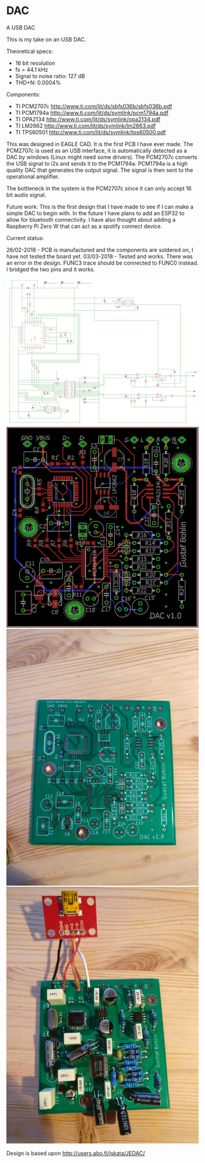 # DAC
A USB DAC

This is my take on an USB DAC. 

Theoretical specs:
- 16 bit resolution
- fs = 44.1 kHz
- Signal to noise ratio: 127 dB
- THD+N: 0.0004%

Components:

- TI PCM2707c http://www.ti.com/lit/ds/sbfs036b/sbfs036b.pdf
- TI PCM1794a http://www.ti.com/lit/ds/symlink/pcm1794a.pdf
- TI OPA2134 http://www.ti.com/lit/ds/symlink/opa2134.pdf
- TI LM2662 http://www.ti.com/lit/ds/symlink/lm2663.pdf
- TI TPS60501 http://www.ti.com/lit/ds/symlink/tps60500.pdf

This was designed in EAGLE CAD. It is the first PCB I have ever made. The PCM2707c is used as an USB interface, it is automatically detected as a DAC by windows (Linux might need some drivers). The PCM2707c converts the USB signal to i2s and sends it to the PCM1794a. PCM1794a is a high quality DAC that generates the output signal. The signal is then sent to the operational amplifier.

The bottleneck in the system is the PCM2707c since it can only accept 16 bit audio signal.

Future work:
This is the first design that I have made to see if I can make a simple DAC to begin with. In the future I have plans to add an ESP32 to allow for bluetooth connectivity. I have also thought about adding a Raspberry Pi Zero W that can act as a spotify connect device.

Current status:

26/02-2018 - PCB is manufactured and the components are soldered on, I have not tested the board yet.
03/03-2018 - Tested and works. There was an error in the design. FUNC3 trace should be connected to FUNC0 instead. I bridged the two pins and it works.

![Picture of the schematic](https://github.com/GurraB/DAC/blob/master/DAC_sch.png)
![Picture of the board layout](https://github.com/GurraB/DAC/blob/master/DAC_brd.PNG)
![Picture of finished board without components](https://github.com/GurraB/DAC/blob/master/IMG_20180225_131850.jpg)
![Picture of finished board with components](https://github.com/GurraB/DAC/blob/master/IMG_20180225_131945.jpg)

Design is based upon http://users.abo.fi/jskata/JEDAC/
